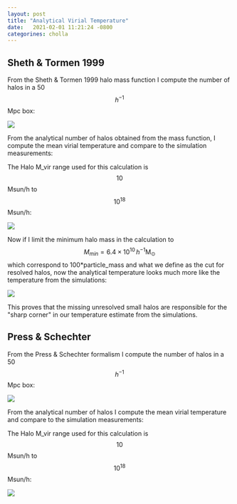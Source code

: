 ```yaml
---
layout: post
title: "Analytical Virial Temperature"
date:   2021-02-01 11:21:24 -0800
categorines: cholla
---
```



## Sheth & Tormen 1999

From the Sheth & Tormen 1999 halo mass function I compute the number of halos in a 50 $$h^{-1}$$Mpc box:


<img src="{{ site.url }}assets/images/N_in_box_sheth99.png">



From the analytical number of halos obtained from the mass function, I compute the mean virial temperature and compare to the simulation measurements:

The Halo M_vir range used for this calculation is $$10$$ Msun/h to $$10^{18}$$ Msun/h:

<img src="{{ site.url }}assets/images/virial_temperature_log_analytical_sheth99.png">


Now if I limit the minimum halo mass in the calculation to $$M_{min}= 6.4 \times 10^{10} \, h^{-1}\mathrm{M_\odot}$$ which correspond to 100*particle_mass and what we define as the cut for resolved halos, now the analytical temperature looks much more like the temperature from the simulations:


<img src="{{ site.url }}assets/images/virial_temperature_log_analytical_sheth99_mcut.png">

This proves that the missing unresolved small halos are responsible for the "sharp corner" in our temperature estimate from the simulations. 






## Press & Schechter 

From the Press & Schechter formalism I compute the number of halos in a 50 $$h^{-1}$$Mpc box:


<img src="{{ site.url }}assets/images/N_halos_in_box.png">



From the analytical number of halos I compute the mean virial temperature and compare to the simulation measurements:

The Halo M_vir range used for this calculation is $$10$$ Msun/h to $$10^{18}$$ Msun/h:

<img src="{{ site.url }}assets/images/virial_temperature_log_analytical.png">
